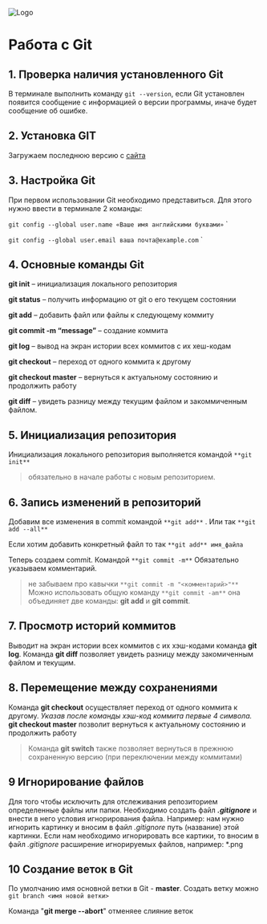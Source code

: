 ![Logo](Git.png)
# Работа с Git

## 1. Проверка наличия установленного Git
В терминале выполнить команду `git --version`, если Git установлен появится сообщение с информацией о версии программы, иначе будет сообщение об ошибке.
## 2. Установка GIT
Загружаем последнюю версию с [сайта](https://code.visualstudio.com/Download)

## 3. Настройка Git
При первом использовании Git необходимо представиться.
Для этого нужно ввести в терминале 2 команды:

`git config --global user.name «Ваше имя английскими буквами»`
`

`git config --global user.email ваша почта@example.com`
`

## 4. Основные команды Git
**git init** – инициализация локального репозитория

**git status** – получить информацию от git о его текущем состоянии

**git add** – добавить файл или файлы к следующему коммиту

**git commit -m “message”** – создание коммита

**git log** – вывод на экран истории всех коммитов с их хеш-кодам

**git checkout** – переход от одного коммита к другому

**git checkout master** – вернуться к актуальному состоянию и продолжить работу

**git diff** – увидеть разницу между текущим файлом и закоммиченным файлом.

## 5. Инициализация репозитория
Инициализация локального репозитория выполняется командой `**git init**`
>обязательно в начале работы с новым репозиторием.

## 6. Запись изменений в репозиторий 
Добавим все изменения в commit
командой `**git add**` .
Или так
`**git add --all**`

Если хотим добавить конкретный файл то так
`**git add** имя_файла`

Теперь создаем commit. Командой  `**git commit -m**`
Обязательно указываем комментарий.
> не забываем про кавычки
`**git commit -m "<комментарий>"**`
Можно использовать общую команду `**git commit -am**`
она объединяет две команды: **git add** и **git commit**.

## 7. Просмотр историй коммитов
Выводит на экран истории всех коммитов с их хэш-кодами команда **git log**.
Команда  **git diff** позволяет увидеть разницу между закомиченным файлом и текущим.

## 8. Перемещение между сохранениями
Команда **git checkout** осуществляет переход от одного коммита к другому. 
*Указав после команды хэш-код коммита первые 4 символа.*
**git checkout master** позволит вернуться к актуальному состоянию и продолжить работу

> Команда **git switch** также позволяет вернуться в прежнюю сохраненную версию (при переключении между коммитами)

## 9 Игнорирование файлов 
Для того чтобы исключить для отслеживания репозиторием определенные файлы или папки. Необходимо создать файл ***.gitignore*** и внести в него условия игнорирования файла. Например: нам нужно игнорить картинку и вносим в файл *.gitignore* путь (название) этой картинки. Если нам необходимо игнорировать все картики, то вносим в файл *.gitignore* расширение игнорируемых файлов, например: *.png 

## 10 Создание веток в Git
По умолчанию имя основной ветки в Git - **master**. Создать ветку можно ```git branch <имя новой ветки>```



Команда "**git merge --abort**" отменяее слияние веток 